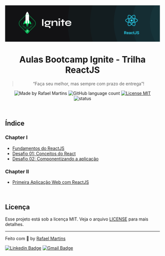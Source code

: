 <h1 align="center">
  <br>
  <img src=".github/ignite.png" alt="Ignite" >
  <br><br>
  Aulas Bootcamp Ignite - Trilha ReactJS
</h1>

<blockquote align="center">“Faça seu melhor, mas sempre com prazo de entrega”!</blockquote>

<p align="center">
  <img src="https://img.shields.io/badge/made%20by-Rafael%20Martins-%2306b656?style=flat-square" alt="Made by Rafael Martins">
  
 <img alt="GitHub language count" src="https://img.shields.io/github/languages/count/martins-rafael/ignite-reactjs?color=%2306b656&style=flat-square">

  <a href="https://opensource.org/licenses/MIT">
    <img src="https://img.shields.io/badge/License-MIT-%2306b656?style=flat-square" alt="License MIT">
  </a>

  <img src="https://img.shields.io/badge/status-IN%20PROGRESS-%2306b656?style=flat-square" alt="status">
</p>

<br>

## Índice

### Chapter I
- [Fundamentos do ReactJS](01-fundamento-reactjs)
- [Desafio 01: Conceitos do React](https://github.com/martins-rafael/ignite-conceitos-do-reactjs)
- [Desafio 02: Componentizando a aplicação](https://github.com/martins-rafael/ignite-componentes)

### Chapter II
- [Primeira Aplicação Web com ReactJS](02-primeira-aplicacao-reactjs)

<br>

## Licença

Esse projeto está sob a licença MIT. Veja o arquivo [LICENSE](/LICENSE) para mais detalhes.

---

Feito com :purple_heart: by [Rafael Martins](https://github.com/martins-rafael)

[![Linkedin Badge](https://img.shields.io/badge/-Rafael%20Martins-blue?style=flat-square&logo=Linkedin&logoColor=white&link=https://www.linkedin.com/in/rafaeldcmartins/)](https://www.linkedin.com/in/rafaeldcmartins/) 
[![Gmail Badge](https://img.shields.io/badge/-rafaeldcmartins@gmail.com-c14438?style=flat-square&logo=Gmail&logoColor=white&link=mailto:rafaeldcmartins@gmail.com)](mailto:rafaeldcmartins@gmail.com)